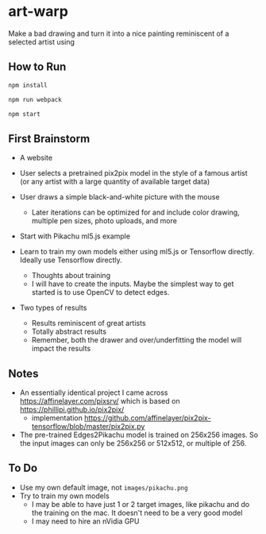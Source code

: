 # art-warp

Make a bad drawing and turn it into a nice painting reminiscent of a selected artist using 

## How to Run

```sh
npm install
```

```sh
npm run webpack
```

```sh
npm start
```

## First Brainstorm

- A website
- User selects a pretrained pix2pix model in the style of a famous artist (or any artist with a large quantity of available target data)
- User draws a simple black-and-white picture with the mouse
  - Later iterations can be optimized for and include color drawing, multiple pen sizes, photo uploads, and more
- Start with Pikachu ml5.js example
- Learn to train my own models either using ml5.js or Tensorflow directly. Ideally use Tensorflow directly.
  - Thoughts about training
  - I will have to create the inputs. Maybe the simplest way to get started is to use OpenCV to detect edges.

- Two types of results
  - Results reminiscent of great artists
  - Totally abstract results
  - Remember, both the drawer and over/underfitting the model will impact the results

## Notes

- An essentially identical project I came across https://affinelayer.com/pixsrv/ which is based on https://phillipi.github.io/pix2pix/ 
  - implementation https://github.com/affinelayer/pix2pix-tensorflow/blob/master/pix2pix.py
- The pre-trained Edges2Pikachu model is trained on 256x256 images. So the input images can only be 256x256 or 512x512, or multiple of 256.

## To Do

- Use my own default image, not `images/pikachu.png`
- Try to train my own models
  - I may be able to have just 1 or 2 target images, like pikachu and do the training on the mac. It doesn't need to be a very good model 
  - I may need to hire an nVidia GPU
